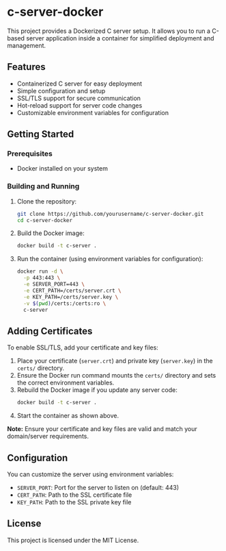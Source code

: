 
# c-server-docker

This project provides a Dockerized C server setup. It allows you to run a C-based server application inside a container for simplified deployment and management.

## Features

- Containerized C server for easy deployment
- Simple configuration and setup
- SSL/TLS support for secure communication
- Hot-reload support for server code changes
- Customizable environment variables for configuration

## Getting Started

### Prerequisites

- Docker installed on your system

### Building and Running

1. Clone the repository:
    ```bash
    git clone https://github.com/yourusername/c-server-docker.git
    cd c-server-docker
    ```
2. Build the Docker image:
    ```bash
    docker build -t c-server .
    ```
3. Run the container (using environment variables for configuration):
    ```bash
    docker run -d \
      -p 443:443 \
      -e SERVER_PORT=443 \
      -e CERT_PATH=/certs/server.crt \
      -e KEY_PATH=/certs/server.key \
      -v $(pwd)/certs:/certs:ro \
      c-server
    ```

## Adding Certificates

To enable SSL/TLS, add your certificate and key files:

1. Place your certificate (`server.crt`) and private key (`server.key`) in the `certs/` directory.
2. Ensure the Docker run command mounts the `certs/` directory and sets the correct environment variables.
3. Rebuild the Docker image if you update any server code:
    ```bash
    docker build -t c-server .
    ```
4. Start the container as shown above.

**Note:** Ensure your certificate and key files are valid and match your domain/server requirements.

## Configuration

You can customize the server using environment variables:

- `SERVER_PORT`: Port for the server to listen on (default: 443)
- `CERT_PATH`: Path to the SSL certificate file
- `KEY_PATH`: Path to the SSL private key file

## License

This project is licensed under the MIT License.
